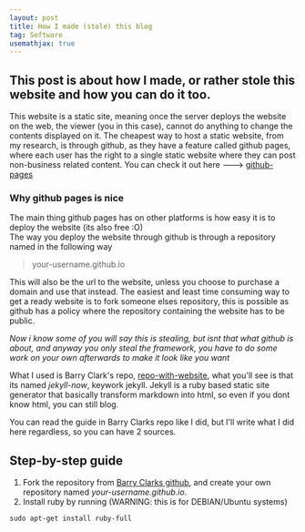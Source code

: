 ```yaml
---
layout: post
title: How I made (stole) this blog
tag: Software
usemathjax: true
---
```


## This post is about how I made, or rather stole this website and how you can do it too. 

This website is a static site, meaning once the server deploys the website on the web, the viewer (you in this case), cannot do anything to change the contents displayed on it. 
The cheapest way to host a static website, from my research, is through github, as they have a feature called github pages, where each user has the right to a single static website where they can post non-business related content. You can check it out here ---> [github-pages](https://docs.github.com/en/pages)  
### Why github pages is nice
The main thing github pages has on other platforms is how easy it is to deploy the website (its also free :O)  
The way you deploy the website through github is through a repository named in the following way  
>your-username.github.io

This will also be the url to the website, unless you choose to purchase a domain and use that instead.
The easiest and least time consuming way to get a ready website is to fork someone elses repository, this is possible as github has a policy where the repository containing the website has to be public.

*Now i know some of you will say this is stealing, but isnt that what github is about, and anyway you only steal the framework, you have to do some work on your own afterwards to make it look like you want*

What I used is Barry Clark's repo, [repo-with-website](https://github.com/barryclark/jekyll-now), what you'll see is that its named *jekyll-now*, keywork jekyll. Jekyll is a ruby based static site generator that basically transform markdown into html, so even if you dont know html, you can still blog. 

You can read the guide in Barry Clarks repo like I did, but I'll write what I did here regardless, so you can have 2 sources. 

## Step-by-step guide

1. Fork the repository from [Barry Clarks github](https://github.com/barryclark/jekyll-now), and create your own repository named *your-username.github.io*. 
2. Install ruby by running (WARNING: this is for DEBIAN/Ubuntu systems)
```
sudo apt-get install ruby-full
```
